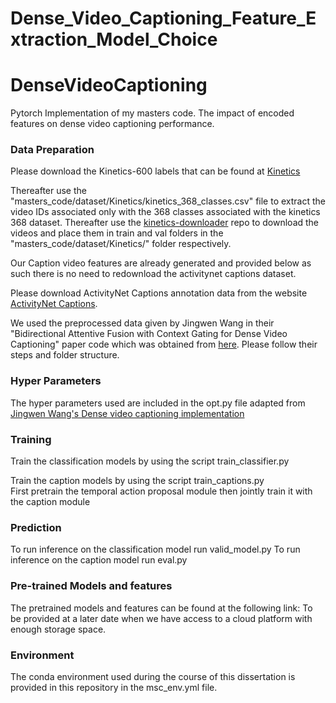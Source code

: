 # Dense_Video_Captioning_Feature_Extraction_Model_Choice
# DenseVideoCaptioning

Pytorch Implementation of my masters code. The impact of encoded features on dense video captioning performance.

### Data Preparation

Please download the Kinetics-600 labels that can be found at [Kinetics](https://deepmind.com/research/open-source/kinetics)

Thereafter use the "masters_code/dataset/Kinetics/kinetics_368_classes.csv" file to extract the video IDs associated only with the 368 classes associated with the kinetics 368 dataset. Thereafter use the [kinetics-downloader](https://github.com/piaxar/kinetics-downloader) repo to download the videos and place them in train and val folders in the "masters_code/dataset/Kinetics/" folder respectively.

Our Caption video features are already generated and provided below as such there is no need to redownload the activitynet captions dataset.

Please download ActivityNet Captions annotation data from the website [ActivityNet Captions](https://cs.stanford.edu/people/ranjaykrishna/densevid/).

We used the preprocessed data given by Jingwen Wang in their "Bidirectional Attentive Fusion with Context Gating for Dense Video Captioning" paper code which was obtained from [here](https://github.com/JaywongWang/DenseVideoCaptioning). Please follow their steps and folder structure. 

### Hyper Parameters
The hyper parameters used are included in the opt.py file adapted from [Jingwen Wang's Dense video captioning implementation](https://github.com/JaywongWang/DenseVideoCaptioning)

### Training
Train the classification models by using the script train_classifier.py

Train the caption models by using the script train_captions.py  
First pretrain the temporal action proposal module then jointly train it with the caption module 

### Prediction
To run inference on the classification model run valid_model.py
To run inference on the caption model run eval.py

### Pre-trained Models and features

The pretrained models and features can be found at the following link: To be provided at a later date when we have access to a cloud platform with enough storage space.

### Environment

The conda environment used during the course of this dissertation is provided in this repository in the msc_env.yml file.

